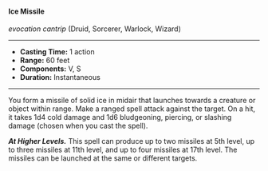 #### Ice Missile
*evocation cantrip* (Druid, Sorcerer, Warlock, Wizard)
___
- **Casting Time:** 1 action
- **Range:** 60 feet
- **Components:** V, S
- **Duration:** Instantaneous
---
You form a missile of solid ice in midair that launches towards a creature or object within range. Make a ranged spell attack against the target. On a hit, it takes 1d4 cold damage and 1d6 bludgeoning, piercing, or slashing damage (chosen when you cast the spell).

***At Higher Levels.*** This spell can produce up to two missiles at 5th level, up to three missiles at 11th level, and up to four missiles at 17th level. The missiles can be launched at the same or different targets.

